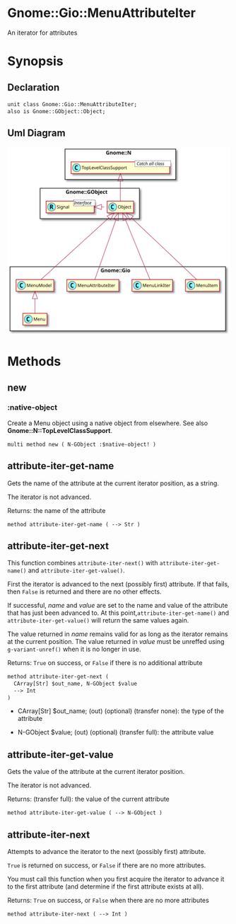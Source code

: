 Gnome::Gio::MenuAttributeIter
=============================

An iterator for attributes

Synopsis
========

Declaration
-----------

    unit class Gnome::Gio::MenuAttributeIter;
    also is Gnome::GObject::Object;

Uml Diagram
-----------

![](plantuml/MenuModel.svg)

Methods
=======

new
---

### :native-object

Create a Menu object using a native object from elsewhere. See also **Gnome::N::TopLevelClassSupport**.

    multi method new ( N-GObject :$native-object! )

attribute-iter-get-name
-----------------------

Gets the name of the attribute at the current iterator position, as a string.

The iterator is not advanced.

Returns: the name of the attribute

    method attribute-iter-get-name ( --> Str )

attribute-iter-get-next
-----------------------

This function combines `attribute-iter-next()` with `attribute-iter-get-name()` and `attribute-iter-get-value()`.

First the iterator is advanced to the next (possibly first) attribute. If that fails, then `False` is returned and there are no other effects.

If successful, *name* and *value* are set to the name and value of the attribute that has just been advanced to. At this point,`attribute-iter-get-name()` and `attribute-iter-get-value()` will return the same values again.

The value returned in *name* remains valid for as long as the iterator remains at the current position. The value returned in *value* must be unreffed using `g-variant-unref()` when it is no longer in use.

Returns: `True` on success, or `False` if there is no additional attribute

    method attribute-iter-get-next (
      CArray[Str] $out_name, N-GObject $value
      --> Int
    )

  * CArray[Str] $out_name; (out) (optional) (transfer none): the type of the attribute

  * N-GObject $value; (out) (optional) (transfer full): the attribute value

attribute-iter-get-value
------------------------

Gets the value of the attribute at the current iterator position.

The iterator is not advanced.

Returns: (transfer full): the value of the current attribute

    method attribute-iter-get-value ( --> N-GObject )

attribute-iter-next
-------------------

Attempts to advance the iterator to the next (possibly first) attribute.

`True` is returned on success, or `False` if there are no more attributes.

You must call this function when you first acquire the iterator to advance it to the first attribute (and determine if the first attribute exists at all).

Returns: `True` on success, or `False` when there are no more attributes

    method attribute-iter-next ( --> Int )

